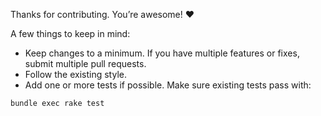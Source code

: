 Thanks for contributing. You’re awesome! :heart:

A few things to keep in mind:

- Keep changes to a minimum. If you have multiple features or fixes, submit multiple pull requests.
- Follow the existing style.
- Add one or more tests if possible. Make sure existing tests pass with:

```sh
bundle exec rake test
```
